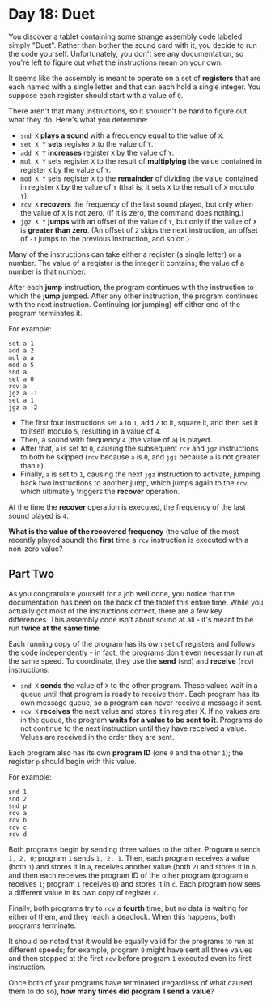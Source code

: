 Day 18: Duet
============

You discover a tablet containing some strange assembly code labeled simply
"Duet". Rather than bother the sound card with it, you decide to run the code
yourself. Unfortunately, you don't see any documentation, so you're left to
figure out what the instructions mean on your own.

It seems like the assembly is meant to operate on a set of **registers** that
are each named with a single letter and that can each hold a single integer.
You suppose each register should start with a value of `0`.

There aren't that many instructions, so it shouldn't be hard to figure out
what they do. Here's what you determine:

* `snd X` **plays a sound** with a frequency equal to the value of `X`.
* `set X Y` **sets** register `X` to the value of `Y`.
* `add X Y` **increases** register `X` by the value of `Y`.
* `mul X Y` sets register `X` to the result of **multiplying** the value
  contained in register `X` by the value of `Y`.
* `mod X Y` sets register `X` to the **remainder** of dividing the value
  contained in register `X` by the value of `Y` (that is, it sets `X` to
  the result of `X` modulo `Y`).
* `rcv X` **recovers** the frequency of the last sound played, but only when
  the value of `X` is not zero. (If it is zero, the command does nothing.)
* `jgz X Y` **jumps** with an offset of the value of `Y`, but only if the
  value of `X` is **greater than zero**. (An offset of `2` skips the next
  instruction, an offset of `-1` jumps to the previous instruction, and so
  on.)

Many of the instructions can take either a register (a single letter) or a
number. The value of a register is the integer it contains; the value of a
number is that number.

After each **jump** instruction, the program continues with the instruction to
which the **jump** jumped. After any other instruction, the program continues
with the next instruction. Continuing (or jumping) off either end of the
program terminates it.

For example:

```
set a 1
add a 2
mul a a
mod a 5
snd a
set a 0
rcv a
jgz a -1
set a 1
jgz a -2
```

* The first four instructions set `a` to `1`, add `2` to it, square it, and
  then set it to itself modulo `5`, resulting in a value of `4`.
* Then, a sound with frequency `4` (the value of `a`) is played.
* After that, `a` is set to `0`, causing the subsequent `rcv` and `jgz`
  instructions to both be skipped (`rcv` because `a` is `0`, and `jgz`
  because `a` is not greater than `0`).
* Finally, `a` is set to `1`, causing the next `jgz` instruction to activate,
  jumping back two instructions to another jump, which jumps again to the
  `rcv`, which ultimately triggers the **recover** operation.

At the time the **recover** operation is executed, the frequency of the last
sound played is `4`.

**What is the value of the recovered frequency** (the value of the most
recently played sound) the **first** time a `rcv` instruction is executed
with a non-zero value?


Part Two
--------

As you congratulate yourself for a job well done, you notice that the
documentation has been on the back of the tablet this entire time. While
you actually got most of the instructions correct, there are a few key
differences. This assembly code isn't about sound at all - it's meant to
be run **twice at the same time**.

Each running copy of the program has its own set of registers and follows
the code independently - in fact, the programs don't even necessarily
run at the same speed. To coordinate, they use the **send** (`snd`) and
**receive** (`rcv`) instructions:

* `snd X` **sends** the value of `X` to the other program. These values
  wait in a queue until that program is ready to receive them. Each program
  has its own message queue, so a program can never receive a message it sent.
* `rcv X` **receives** the next value and stores it in register X. If no
  values are in the queue, the program **waits for a value to be sent to it**.
  Programs do not continue to the next instruction until they have received a
  value. Values are received in the order they are sent.

Each program also has its own **program ID** (one `0` and the other `1`);
the register `p` should begin with this value.

For example:

```
snd 1
snd 2
snd p
rcv a
rcv b
rcv c
rcv d
```

Both programs begin by sending three values to the other. Program `0` sends
`1, 2, 0`; program `1` sends `1, 2, 1`. Then, each program receives a value
(both `1`) and stores it in `a`, receives another value (both `2`) and stores
it in `b`, and then each receives the program ID of the other program (program
`0` receives `1`; program `1` receives `0`) and stores it in `c`. Each program
now sees a different value in its own copy of register `c`.

Finally, both programs try to `rcv` a **fourth** time, but no data is waiting
for either of them, and they reach a deadlock. When this happens, both
programs terminate.

It should be noted that it would be equally valid for the programs to run
at different speeds; for example, program `0` might have sent all three
values and then stopped at the first `rcv` before program `1` executed even
its first instruction.

Once both of your programs have terminated (regardless of what caused them
to do so), **how many times did program 1 send a value**?
